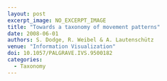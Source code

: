 ```yaml
---
layout: post
excerpt_image: NO_EXCERPT_IMAGE
title: "Towards a taxonomy of movement patterns"
date: 2008-06-01
authors: S. Dodge, R. Weibel & A. Lautenschütz
venue: "Information Visualization"
doi: 10.1057/PALGRAVE.IVS.9500182
categories:
  - Taxonomy
---
```


